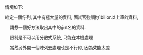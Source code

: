情境如下:

給定一個佇列, 其中有極大量的資料, 面試官強調約1bilion以上筆的資料,

    請想一個好方法取出其中的前n名的資料.

    限制是不可以用分散式系統, 只能在本機處理

    當然另外開一個陣列去處理也是不行的, 因為效能太差

